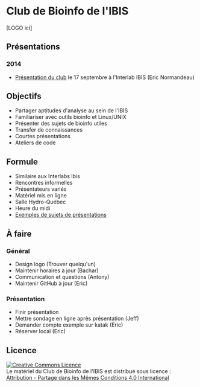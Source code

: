 # Club de Bioinfo de l'IBIS

[LOGO ici]

## Présentations
### 2014
- [Présentation du club](https://github.com/enormandeau/club_bioinfo_ibis/blob/master/01_presentations/01_presentation_club_interlab_ibis/presentation.md) le 17 septembre à l'Interlab IBIS (Eric Normandeau)

## Objectifs
- Partager aptitudes d'analyse au sein de l'IBIS
- Familiariser avec outils bioinfo et Linux/UNIX
- Présenter des sujets de bioinfo utiles
- Transfer de connaissances
- Courtes présentations
- Ateliers de code

## Formule
- Similaire aux Interlabs Ibis
- Rencontres informelles
- Présentateurs variés
- Matériel mis en ligne
- Salle Hydro-Québec
- Heure du midi
- [Exemples de sujets de présentations](https://github.com/enormandeau/club_bioinfo_ibis/blob/master/01_presentations/01_presentation_club_interlab_ibis/idees_pour_presentations.md)

## À faire

### Général
- Design logo (Trouver quelqu'un)
- Maintenir horaires à jour (Bachar)
- Communication et questions (Antony)
- Maintenir GitHub à jour (Eric)

### Présentation
- Finir présentation
- Mettre sondage en ligne après présentation (Jeff)
- Demander compte exemple sur katak (Eric)
- Réserver local (Eric)

## Licence

<a rel="license" href="http://creativecommons.org/licenses/by-sa/4.0/"><img
alt="Creative Commons Licence" style="border-width:0"
src="https://i.creativecommons.org/l/by-sa/4.0/88x31.png" /></a><br/><span
xmlns:dct="http://purl.org/dc/terms/" property="dct:title">Le matériel du Club
de Bioinfo de l'IBIS</span> est distribué sous licence :<a rel="license"
href="http://creativecommons.org/licenses/by-sa/4.0/deed.fr"><br/>Attribution -
Partage dans les Mêmes Conditions 4.0 International<a>

